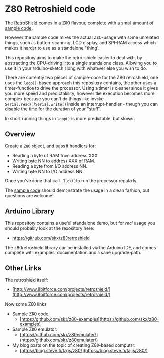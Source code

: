 # Z80 Retroshield code

The [RetroShield](http://www.8bitforce.com/projects/retroshield/) comes in a Z80 flavour, complete with a small amount of [sample code](https://gitlab.com/8bitforce/retroshieldz80).

However the sample code mixes the actual Z80-usage with some unrelated things, such as button-scanning, LCD display, and SPI-RAM access which makes it harder to use as a standalone "thing".

This repository aims to make the retro-shield easier to deal with, by abstracting the CPU-driving into a single standalone class.  Allowing you to use it in your arduino-sketch along with whatever else you wish to do.

There are currently two pieces of sample-code for the Z80 retroshield, one uses the `loop()`-based approach this repository contains, the other uses a timer-function to drive the processor.  Using a timer is cleaner since it gives you more speed and predictability, however the execution becomes more complex because you can't do things like invoke `Serial.read()`/`Serial.write()` inside an interrupt-handler - though you can disable the time for the duration of your "stuff".

In short running things in `loop()` is more predictable, but slower.


## Overview

Create a `Z80` object, and pass it handlers for:

* Reading a byte of RAM from address XXX.
* Writing byte NN to address XXX of RAM.
* Reading a byte from I/O address NN.
* Writing byte NN to I/O address NN.

Once you've done that call `.Tick()`to run the processor regularly.

The [sample code](arduino-mega-z80-simplest.ino) should demonstrate the usage in a clean fashion, but questions are welcome!


## Arduino Library

This repository contains a useful standalone demo, but for _real_ usage you should probably look at the repository here:

* https://github.com/skx/z80retroshield

The z80retroshield library can be installed via the Arduino IDE, and comes complete with examples, documentation and a sane upgrade-path.

## Other Links

The retroshield itself:

* [http://www.8bitforce.com/projects/retroshield/](http://www.8bitforce.com/projects/retroshield/)

Now some Z80 links

* Sample Z80 code:
  * [https://github.com/skx/z80-examples](https://github.com/skx/z80-examples)
* Sample Z80 emulator:
  * [https://github.com/skx/z80emulater/](https://github.com/skx/z80emulater/).
* My blog posts on the topic of creating Z80-based computer:
  * [https://blog.steve.fi/tags/z80/](https://blog.steve.fi/tags/z80/)
